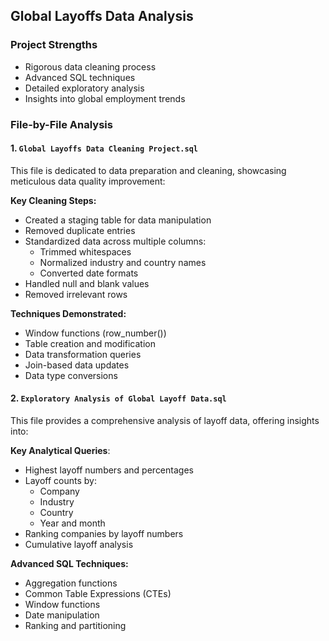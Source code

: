 ## Global Layoffs Data Analysis

### Project Strengths
- Rigorous data cleaning process
- Advanced SQL techniques
- Detailed exploratory analysis
- Insights into global employment trends

### File-by-File Analysis

#### 1. `Global Layoffs Data Cleaning Project.sql`
This file is dedicated to data preparation and cleaning, showcasing meticulous data quality improvement:

**Key Cleaning Steps:**
- Created a staging table for data manipulation
- Removed duplicate entries
- Standardized data across multiple columns:
  - Trimmed whitespaces
  - Normalized industry and country names
  - Converted date formats
- Handled null and blank values
- Removed irrelevant rows

**Techniques Demonstrated:**
- Window functions (row_number())
- Table creation and modification
- Data transformation queries
- Join-based data updates
- Data type conversions

#### 2. `Exploratory Analysis of Global Layoff Data.sql`
This file provides a comprehensive analysis of layoff data, offering insights into:

**Key Analytical Queries**:
- Highest layoff numbers and percentages
- Layoff counts by:
  - Company
  - Industry
  - Country
  - Year and month
- Ranking companies by layoff numbers
- Cumulative layoff analysis

**Advanced SQL Techniques:**
- Aggregation functions
- Common Table Expressions (CTEs)
- Window functions
- Date manipulation
- Ranking and partitioning
